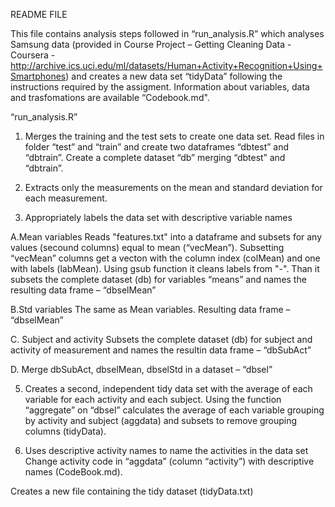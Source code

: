 README FILE 

This file contains analysis steps followed in “run_analysis.R” which analyses Samsung data (provided in Course Project –  Getting Cleaning Data  - Coursera - http://archive.ics.uci.edu/ml/datasets/Human+Activity+Recognition+Using+Smartphones) and creates a new data set “tidyData” following the instructions required by the assigment.
Information about variables, data and trasfomations are available “Codebook.md". 

“run_analysis.R”

1)  Merges the training and the test sets to create one data set.
Read files in folder “test” and “train” and create two dataframes “dbtest” and “dbtrain”. Create a complete dataset “db” merging “dbtest” and “dbtrain”. 	

2)	Extracts only the measurements on the mean and standard deviation for each measurement.
3)	Appropriately labels the data set with descriptive variable names

A.Mean variables
Reads "features.txt" into a dataframe and subsets for any values (secound columns) equal to mean (“vecMean”). Subsetting “vecMean” columns get a vecton with the column index (colMean) and one with labels (labMean).
Using gsub function it cleans labels from "-". Than it subsets the complete dataset (db) for variables “means” and names the resulting data frame – “dbselMean”

B.Std variables
	The same as Mean variables. Resulting data frame – “dbselMean”

C. Subject and activity
Subsets the complete dataset (db) for subject and activity of measurement and names the resultin data frame – “dbSubAct”

D. Merge dbSubAct, dbselMean, dbselStd in a dataset – “dbsel”


5)	Creates a second, independent tidy data set with the average of each variable for each activity and each subject.
Using the function “aggregate” on “dbsel” calculates the average of each variable grouping by activity and subject (aggdata) and subsets to remove grouping columns (tidyData).

4)  Uses descriptive activity names to name the activities in the data set
Change activity code in “aggdata” (column “activity”) with descriptive names (CodeBook.md). 

Creates a new file containing the tidy dataset (tidyData.txt)
